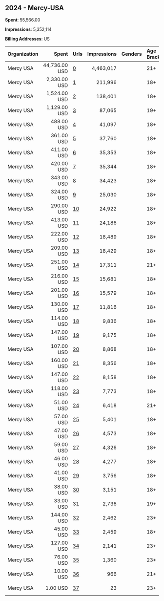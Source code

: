 ## 2024 - Mercy-USA 
**Spent**: 55,566.00

**Impressions**: 5,352,114

**Billing Addresses**: US

|Organization|Spent|Urls|Impressions|Genders|Age Brackets|Country Codes|
|:---|---:|:---|---:|:---|:---|:---|
|Mercy USA|44,736.00 USD|[0](https://www.snap.com/political-ads/asset/8eafd3fa67835e5b3a79bc0d8d6660e97c964f0c1016e6c70a7f9276fc670e98?mediaType=png)|4,463,017||21+|united states|
|Mercy USA|2,330.00 USD|[1](https://www.snap.com/political-ads/asset/cfcbf545c2d41dc379814bdc58a02eaa84dd0afdbd309e6d89d0fb1bad344ba2?mediaType=png)|211,996||18+|united states|
|Mercy USA|1,524.00 USD|[2](https://www.snap.com/political-ads/asset/b8d98921d54bbbfeda649234ee080aaae5b86dd65798257a6bd39e8d58e9ad0b?mediaType=png)|138,401||18+|united states|
|Mercy USA|1,129.00 USD|[3](https://www.snap.com/political-ads/asset/99f05b217367ff08ca05a31d247f9cb87fc4c1604dcbbdc9be20e4143c8ffef6?mediaType=jpeg)|87,065||19+|united states|
|Mercy USA|488.00 USD|[4](https://www.snap.com/political-ads/asset/812122e6ba051b68dd021e7d68e8e6e06c7c56b839d4a058d9472a9c894f746e?mediaType=png)|41,097||18+|united states|
|Mercy USA|361.00 USD|[5](https://www.snap.com/political-ads/asset/634654c21b492d6f4d1e3dbc90d2053bd82d4e98ec34082a5505d326a129c4cd?mediaType=png)|37,760||18+|united states|
|Mercy USA|411.00 USD|[6](https://www.snap.com/political-ads/asset/b3121c45a9390bfd18c4cc997c80ac5974c9e004dfe4c4a52c9f74765ab9c4e7?mediaType=png)|35,353||18+|united states|
|Mercy USA|420.00 USD|[7](https://www.snap.com/political-ads/asset/f800be63a7e59175244d5fe62368a8785e49cc9cebb83ede53fa81ffb2eb20bb?mediaType=png)|35,344||18+|united states|
|Mercy USA|343.00 USD|[8](https://www.snap.com/political-ads/asset/634654c21b492d6f4d1e3dbc90d2053bd82d4e98ec34082a5505d326a129c4cd?mediaType=png)|34,423||18+|united states|
|Mercy USA|324.00 USD|[9](https://www.snap.com/political-ads/asset/cfcbf545c2d41dc379814bdc58a02eaa84dd0afdbd309e6d89d0fb1bad344ba2?mediaType=png)|25,030||18+|united states|
|Mercy USA|290.00 USD|[10](https://www.snap.com/political-ads/asset/b8d98921d54bbbfeda649234ee080aaae5b86dd65798257a6bd39e8d58e9ad0b?mediaType=png)|24,922||18+|united states|
|Mercy USA|413.00 USD|[11](https://www.snap.com/political-ads/asset/a7f87bb18dfb592c458ef1aeb6e73b8a480e0a9965ae6ce41ad9a083abc27b0a?mediaType=png)|24,186||18+|united states|
|Mercy USA|222.00 USD|[12](https://www.snap.com/political-ads/asset/f800be63a7e59175244d5fe62368a8785e49cc9cebb83ede53fa81ffb2eb20bb?mediaType=png)|18,489||18+|united states|
|Mercy USA|209.00 USD|[13](https://www.snap.com/political-ads/asset/812122e6ba051b68dd021e7d68e8e6e06c7c56b839d4a058d9472a9c894f746e?mediaType=png)|18,429||18+|united states|
|Mercy USA|251.00 USD|[14](https://www.snap.com/political-ads/asset/e32204a12faf5bf276c7231203d6b5f6b543db4db8bd8b24590ab95979f9c6d6?mediaType=mp4)|17,311||21+|united states|
|Mercy USA|216.00 USD|[15](https://www.snap.com/political-ads/asset/b3121c45a9390bfd18c4cc997c80ac5974c9e004dfe4c4a52c9f74765ab9c4e7?mediaType=png)|15,681||18+|united states|
|Mercy USA|201.00 USD|[16](https://www.snap.com/political-ads/asset/7995899bdb2924be229ee8d2a344d5fa073fcff6c163d0c800a98586ef82f2e0?mediaType=png)|15,579||18+|united states|
|Mercy USA|130.00 USD|[17](https://www.snap.com/political-ads/asset/e4874060b67614fa723ccf6781d2cfd4c07f19658055c2dc3f72e18c11434a99?mediaType=png)|11,816||18+|united states|
|Mercy USA|114.00 USD|[18](https://www.snap.com/political-ads/asset/7995899bdb2924be229ee8d2a344d5fa073fcff6c163d0c800a98586ef82f2e0?mediaType=png)|9,836||18+|united states|
|Mercy USA|147.00 USD|[19](https://www.snap.com/political-ads/asset/d72813ca01db8e07772526fce7ab46033ee804d518b143c556e8a4fa2000c73b?mediaType=png)|9,175||18+|united states|
|Mercy USA|107.00 USD|[20](https://www.snap.com/political-ads/asset/ad456841911302b4e0f7d4532abd5c0e90f53e824f6539406485a8f683cde7c3?mediaType=png)|8,868||18+|united states|
|Mercy USA|160.00 USD|[21](https://www.snap.com/political-ads/asset/bb887ed6ac99824d1714ceb30356096c228b3baad5358c55b34fc1928630436f?mediaType=png)|8,356||18+|united states|
|Mercy USA|147.00 USD|[22](https://www.snap.com/political-ads/asset/a7f87bb18dfb592c458ef1aeb6e73b8a480e0a9965ae6ce41ad9a083abc27b0a?mediaType=png)|8,158||18+|united states|
|Mercy USA|118.00 USD|[23](https://www.snap.com/political-ads/asset/9448059fcfbcf549e2873ae3fba94ca510e0d5477b241a792de9edda89f65277?mediaType=png)|7,773||18+|united states|
|Mercy USA|51.00 USD|[24](https://www.snap.com/political-ads/asset/099d28bc9ede9040fe78ffb7501b922ade14737843f37dffe4b471e9f7210c54?mediaType=png)|6,418||21+|united states|
|Mercy USA|57.00 USD|[25](https://www.snap.com/political-ads/asset/606e9d500b51879dba6835ff81140a619708772599ba57013080bbdc92c5e5b3?mediaType=png)|5,401||18+|united states|
|Mercy USA|47.00 USD|[26](https://www.snap.com/political-ads/asset/30904bba26bb5af77b2d444cade410d57808021288c2c05a62e20c987b0c00a3?mediaType=png)|4,573||18+|united states|
|Mercy USA|59.00 USD|[27](https://www.snap.com/political-ads/asset/ca49d364fdcdb1e8c61cc089079e079c5cee2d82a9a42b51e1878b5ff8e056d7?mediaType=png)|4,326||18+|united states|
|Mercy USA|46.00 USD|[28](https://www.snap.com/political-ads/asset/606e9d500b51879dba6835ff81140a619708772599ba57013080bbdc92c5e5b3?mediaType=png)|4,277||18+|united states|
|Mercy USA|41.00 USD|[29](https://www.snap.com/political-ads/asset/30904bba26bb5af77b2d444cade410d57808021288c2c05a62e20c987b0c00a3?mediaType=png)|3,756||18+|united states|
|Mercy USA|38.00 USD|[30](https://www.snap.com/political-ads/asset/ad456841911302b4e0f7d4532abd5c0e90f53e824f6539406485a8f683cde7c3?mediaType=png)|3,151||18+|united states|
|Mercy USA|33.00 USD|[31](https://www.snap.com/political-ads/asset/99f05b217367ff08ca05a31d247f9cb87fc4c1604dcbbdc9be20e4143c8ffef6?mediaType=jpeg)|2,736||19+|united states|
|Mercy USA|144.00 USD|[32](https://www.snap.com/political-ads/asset/35620eae755a1f7dbbeed620d06f43d50450868a2bf0dafe022b6b8258b2052b?mediaType=png)|2,462||23+|united states|
|Mercy USA|45.00 USD|[33](https://www.snap.com/political-ads/asset/c474302cd316afc0d3f73ab9cc3215a44dad24537875c5994c24ddc731e85287?mediaType=png)|2,459||18+|united states|
|Mercy USA|127.00 USD|[34](https://www.snap.com/political-ads/asset/df3229b998f8c8ba3388b72227d842ab2de1c7bb21a1230dbc9e36a71fe0c8e3?mediaType=png)|2,141||23+|united states|
|Mercy USA|76.00 USD|[35](https://www.snap.com/political-ads/asset/3a22ebeed0e3fa2e5d8c8d42c774725634710ac215c6ad2e2e26bf6b40de8826?mediaType=jpeg)|1,360||23+|united states|
|Mercy USA|10.00 USD|[36](https://www.snap.com/political-ads/asset/d546777b0a7182ce1d74f65c8f6007c154e12dbe6f376df0bd6cee81cadce36c?mediaType=png)|966||21+|united states|
|Mercy USA|1.00 USD|[37](https://www.snap.com/political-ads/asset/3a22ebeed0e3fa2e5d8c8d42c774725634710ac215c6ad2e2e26bf6b40de8826?mediaType=jpeg)|23||23+|united states|
